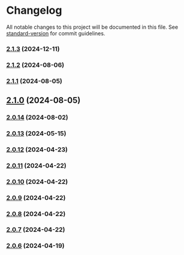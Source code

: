 # Changelog

All notable changes to this project will be documented in this file. See [standard-version](https://github.com/conventional-changelog/standard-version) for commit guidelines.

### [2.1.3](https://github.com/toyokumo/eslint-config/compare/v2.1.2...v2.1.3) (2024-12-11)

### [2.1.2](https://github.com/toyokumo/eslint-config/compare/v2.1.1...v2.1.2) (2024-08-06)

### [2.1.1](https://github.com/toyokumo/eslint-config/compare/v2.1.0...v2.1.1) (2024-08-05)

## [2.1.0](https://github.com/toyokumo/eslint-config/compare/v2.0.14...v2.1.0) (2024-08-05)

### [2.0.14](https://github.com/toyokumo/eslint-config/compare/v2.0.13...v2.0.14) (2024-08-02)

### [2.0.13](https://github.com/toyokumo/eslint-config/compare/v2.0.12...v2.0.13) (2024-05-15)

### [2.0.12](https://github.com/toyokumo/eslint-config/compare/v2.0.11...v2.0.12) (2024-04-23)

### [2.0.11](https://github.com/toyokumo/eslint-config/compare/v2.0.10...v2.0.11) (2024-04-22)

### [2.0.10](https://github.com/toyokumo/eslint-config/compare/v2.0.9...v2.0.10) (2024-04-22)

### [2.0.9](https://github.com/toyokumo/eslint-config/compare/v2.0.8...v2.0.9) (2024-04-22)

### [2.0.8](https://github.com/toyokumo/eslint-config/compare/v2.0.7...v2.0.8) (2024-04-22)

### [2.0.7](https://github.com/toyokumo/eslint-config/compare/v2.0.6...v2.0.7) (2024-04-22)

### [2.0.6](https://github.com/toyokumo/eslint-config/compare/v2.0.5...v2.0.6) (2024-04-19)

### [2.0.5](https://github.com/toyokumo/eslint-config/compare/v2.0.4...v2.0.5) (2024-04-18)

### [2.0.4](https://github.com/toyokumo/eslint-config/compare/v2.0.3...v2.0.4) (2024-04-17)

### [2.0.3](https://github.com/toyokumo/eslint-config/compare/v2.0.2...v2.0.3) (2024-04-17)

### [2.0.2](https://github.com/toyokumo/eslint-config/compare/v2.0.1...v2.0.2) (2024-04-16)

### [2.0.1](https://github.com/toyokumo/eslint-config/compare/v1.1.5...v2.0.1) (2024-04-16)

### [1.1.6](https://github.com/toyokumo/eslint-config/compare/v1.1.1...v1.1.6) (2023-10-02)

### [1.1.5](https://github.com/toyokumo/eslint-config/compare/v1.1.4...v1.1.5) (2023-07-10)

### [1.1.4](https://github.com/toyokumo/eslint-config/compare/v1.1.2...v1.1.4) (2023-06-05)

### [1.1.2](https://github.com/toyokumo/eslint-config/compare/v1.1.1...v1.1.2) (2022-08-22)

### [1.1.1](https://github.com/toyokumo/eslint-config/compare/v1.1.0...v1.1.1) (2022-06-17)

## [1.1.0](https://github.com/toyokumo/eslint-config/compare/v1.0.14...v1.1.0) (2022-02-14)

### [1.0.14](https://github.com/toyokumo/eslint-config/compare/v1.0.13...v1.0.14) (2021-11-22)

### [1.0.13](https://github.com/toyokumo/eslint-config/compare/v1.0.12...v1.0.13) (2021-10-26)

### [1.0.12](https://github.com/toyokumo/eslint-config/compare/v1.0.10...v1.0.12) (2021-10-03)


### Bug Fixes

* resolve tsx parsing error ([437e6f4](https://github.com/toyokumo/eslint-config/commit/437e6f49305e6e6d88d05ac36c8172d0ea6c75f9))

### [1.0.11](https://github.com/toyokumo/eslint-config/compare/v1.0.10...v1.0.11) (2021-09-13)


### Bug Fixes

* resolve tsx parsing error ([437e6f4](https://github.com/toyokumo/eslint-config/commit/437e6f49305e6e6d88d05ac36c8172d0ea6c75f9))

### [1.0.10](https://github.com/toyokumo/eslint-config/compare/v1.0.9...v1.0.10) (2021-09-02)

### [1.0.9](https://github.com/toyokumo/eslint-config/compare/v1.0.8...v1.0.9) (2021-08-04)

### Bug Fixes

- comment out console for debug ([ad203d1](https://github.com/toyokumo/eslint-config/commit/ad203d18e97b5ba579744888e1718a688ece06aa))

### [1.0.8](https://github.com/toyokumo/eslint-config/compare/v1.0.7...v1.0.8) (2021-04-08)

### [1.0.7](https://github.com/toyokumo/eslint-config/compare/v1.0.6...v1.0.7) (2021-04-07)

### [1.0.6](https://github.com/toyokumo/eslint-config/compare/v1.0.5...v1.0.6) (2021-03-28)

### [1.0.5](https://github.com/toyokumo/eslint-config/compare/v1.0.4...v1.0.5) (2021-03-23)

### [1.0.4](https://github.com/toyokumo/eslint-config/compare/v1.0.3...v1.0.4) (2021-03-19)

### [1.0.3](https://github.com/toyokumo/eslint-config/compare/v1.0.2...v1.0.3) (2021-03-19)

### [1.0.2](https://github.com/toyokumo/eslint-config/compare/v1.0.1...v1.0.2) (2021-03-16)

### [1.0.1](https://github.com/toyokumo/eslint-config/compare/v1.0.0...v1.0.1) (2021-03-15)

## 1.0.0 (2021-03-15)
